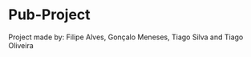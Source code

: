 Pub-Project
===========

Project made by:
Filipe Alves,
Gonçalo Meneses,
Tiago Silva and
Tiago Oliveira
